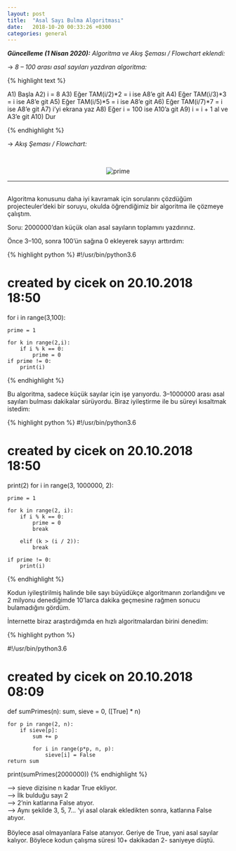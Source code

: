 ```yaml
---
layout: post
title:  "Asal Sayı Bulma Algoritması"
date:   2018-10-20 00:33:26 +0300
categories: general
---
```


*<b>Güncelleme (1 Nisan 2020):</b> Algoritma ve Akış Şeması / Flowchart eklendi:*

-> *8 – 100 arası asal sayıları yazdıran algoritma:*

{% highlight text %}

A1) Başla
A2) i = 8
A3) Eğer TAM(i/2)*2 = i ise A8’e git
A4) Eğer TAM(i/3)*3 = i ise A8’e git
A5) Eğer TAM(i/5)*5 = i ise A8’e git
A6) Eğer TAM(i/7)*7 = i ise A8’e git
A7) i’yi ekrana yaz
A8) Eğer i = 100 ise A10’a git
A9) i = i + 1 al ve A3’e git
A10) Dur

{% endhighlight %}

-> *Akış Şeması / Flowchart:*

<br>
<p align="center">
  <img src="https://bayramcicek.com.tr/folder/prime.png" alt="prime"/>
</p>

---

<br>
Algoritma konusunu daha iyi kavramak için sorularını çözdüğüm projecteuler’deki bir
soruyu, okulda öğrendiğimiz bir algoritma ile çözmeye çalıştım.

Soru: 2000000’dan küçük olan asal sayıların toplamını yazdırınız.

Önce 3–100, sonra 100’ün sağına 0 ekleyerek sayıyı arttırdım:

{% highlight python %}
#!/usr/bin/python3.6
# created by cicek on 20.10.2018 18:50

for i in range(3,100):

	prime = 1

	for k in range(2,i):
		if i % k == 0:
			prime = 0
	if prime != 0:
		print(i)
{% endhighlight %}

Bu algoritma, sadece küçük sayılar için işe yarıyordu. 3–1000000 arası asal sayıları bulması
dakikalar sürüyordu. Biraz iyileştirme ile bu süreyi kısaltmak istedim:

{% highlight python %}
#!/usr/bin/python3.6
# created by cicek on 20.10.2018 18:50

print(2)
for i in range(3, 1000000, 2):

	prime = 1

	for k in range(2, i):
		if i % k == 0:
			prime = 0
			break

		elif (k > (i / 2)):
			break

	if prime != 0:
		print(i)

{% endhighlight %}

Kodun iyileştirilmiş halinde bile sayı büyüdükçe algoritmanın zorlandığını ve 2 milyonu
denediğimde 10’larca dakika geçmesine rağmen sonucu bulamadığını gördüm.

İnternette biraz araştırdığımda en hızlı algoritmalardan birini denedim:

{% highlight python %}

#!/usr/bin/python3.6
# created by cicek on 20.10.2018 08:09

def sumPrimes(n):
	sum, sieve = 0, ([True] * n)

	for p in range(2, n):
		if sieve[p]:
			sum += p

			for i in range(p*p, n, p):
				sieve[i] = False
	return sum

print(sumPrimes(2000000))
{% endhighlight %}

–> sieve dizisine n kadar True ekliyor.<br>
–> İlk bulduğu sayı 2<br>
–> 2’nin katlarına False atıyor.<br>
–> Aynı şekilde 3, 5, 7... ‘yi asal olarak ekledikten sonra, katlarına False atıyor.<br><br>
Böylece asal olmayanlara False atanıyor. Geriye de True, yani asal sayılar kalıyor.
Böylece kodun çalışma süresi 10+ dakikadan 2- saniyeye düştü.
